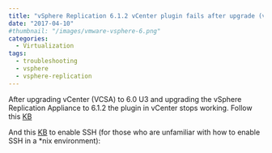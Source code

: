```yaml
---
title: "vSphere Replication 6.1.2 vCenter plugin fails after upgrade (vCenter 6.0 U3)"
date: "2017-04-10"
#thumbnail: "/images/vmware-vsphere-6.png"
categories: 
  - Virtualization
tags: 
  - troubleshooting
  - vsphere
  - vsphere-replication
---
```


After upgrading vCenter (VCSA) to 6.0 U3 and upgrading the vSphere Replication Appliance to 6.1.2 the plugin in vCenter stops working. Follow this [KB](https://kb.vmware.com/selfservice/microsites/search.do?language=en\_US&cmd=displayKC&externalId=2149560)

And this [KB](https://kb.vmware.com/selfservice/microsites/search.do?language=en\_US&cmd=displayKC&externalId=2112307) to enable SSH (for those who are unfamiliar with how to enable SSH in a \*nix environment):

